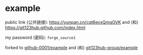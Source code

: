 # example

public link (公共链接): https://yunpan.cn/cqt6evxQmgGVK and (和) https://git123hub.github.com/index.html

my password (密码): `forge_source1`

forked to [github-0001/example](http://github.com/github-0001/example/) and (和) [git123hub-group/example](http://github.com/git123hub-group/example)
